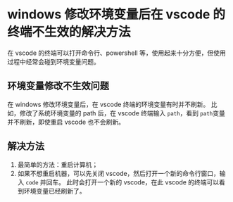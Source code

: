 # windows 修改环境变量后在 vscode 的终端不生效的解决方法

在 vscode 的终端可以打开命令行、powershell 等，使用起来十分方便，但使用过程中经常会碰到环境变量问题。

## 环境变量修改不生效问题

在 windows 修改环境变量后，在 vscode 终端的环境变量有时并不刷新。
比如，修改了系统环境变量的 path 后，在 vscode 终端输入 `path`，看到 `path`变量并不刷新，即使重启 vscode 也不会刷新。

## 解决方法

1. 最简单的方法：重启计算机；
2. 如果不想重启机器，可以先关闭 vscode，然后打开一个新的命令行窗口，输入 `code` 并回车。
   此时会打开一个新的 vscode，在此 vscode 的终端可以看到环境变量已经刷新了。